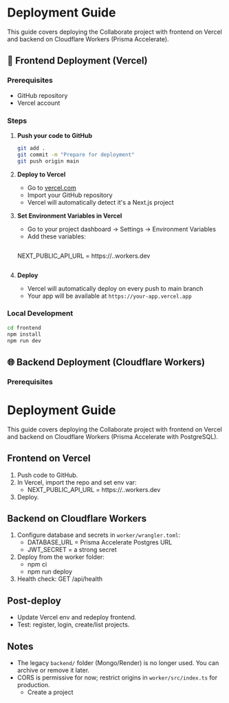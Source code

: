 # Deployment Guide

This guide covers deploying the Collaborate project with frontend on Vercel and backend on Cloudflare Workers (Prisma Accelerate).

## 🚀 Frontend Deployment (Vercel)

### Prerequisites
- GitHub repository
- Vercel account

### Steps

1. **Push your code to GitHub**
   ```bash
   git add .
   git commit -m "Prepare for deployment"
   git push origin main
   ```

2. **Deploy to Vercel**
   - Go to [vercel.com](https://vercel.com)
   - Import your GitHub repository
   - Vercel will automatically detect it's a Next.js project

3. **Set Environment Variables in Vercel**
   - Go to your project dashboard → Settings → Environment Variables
   - Add these variables:
     ```
   NEXT_PUBLIC_API_URL = https://<your-worker>.<your-account>.workers.dev
     ```

4. **Deploy**
   - Vercel will automatically deploy on every push to main branch
   - Your app will be available at `https://your-app.vercel.app`

### Local Development
```bash
cd frontend
npm install
npm run dev
```

## 🌐 Backend Deployment (Cloudflare Workers)

### Prerequisites
# Deployment Guide

This guide covers deploying the Collaborate project with frontend on Vercel and backend on Cloudflare Workers (Prisma Accelerate with PostgreSQL).

## Frontend on Vercel

1. Push code to GitHub.
2. In Vercel, import the repo and set env var:
   - NEXT_PUBLIC_API_URL = https://<your-worker>.<your-account>.workers.dev
3. Deploy.

## Backend on Cloudflare Workers

1. Configure database and secrets in `worker/wrangler.toml`:
   - DATABASE_URL = Prisma Accelerate Postgres URL
   - JWT_SECRET = a strong secret
2. Deploy from the worker folder:
   - npm ci
   - npm run deploy
3. Health check: GET /api/health

## Post-deploy

- Update Vercel env and redeploy frontend.
- Test: register, login, create/list projects.

## Notes

- The legacy `backend/` folder (Mongo/Render) is no longer used. You can archive or remove it later.
- CORS is permissive for now; restrict origins in `worker/src/index.ts` for production.
   - Create a project
